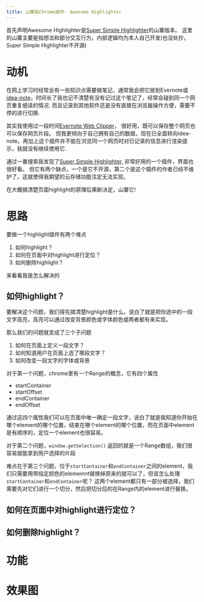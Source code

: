 ```yaml
---
title: 山寨版Chrome插件- Awesome Highlighter
---
```


首先声明Awesome Highlighter是[Super Simple Highlighter](https://chrome.google.com/webstore/detail/super-simple-highlighter/hhlhjgianpocpoppaiihmlpgcoehlhio)的山寨版本。
这里的山寨主要是指想法和部分交互行为，内部逻辑均为本人自己开发(也没处抄，Super Simple Highlighter不开源)

# 动机

在网上学习时经常会有一些知识点需要做笔记，通常我会把它放到Evernote或[idea-note](https://github.com/sjmyuan/idea-note)，时间长了我也记不清楚有没有记过这个笔记了，经常会碰到同一个网页重复细读的情况.
而且记录到其他软件还是没有直接在浏览器操作方便，需要不停的进行切换.

其实我使用过一段时间[Evernote Web Clipper](https://chrome.google.com/webstore/detail/evernote-web-clipper/pioclpoplcdbaefihamjohnefbikjilc)， 很好用，既可以保存整个网页也可以保存网页片段。
但我更倾向于自己拥有自己的数据，现在已全面转向idea-note。再加上这个插件并不能在浏览同一个网页时对已记录的信息进行渲染提示，我就没有继续使用它.

通过一番搜索我发现了[Super Simple Highlighter](https://chrome.google.com/webstore/detail/super-simple-highlighter/hhlhjgianpocpoppaiihmlpgcoehlhio), 非常好用的一个插件，界面也很好看。
但它有两个缺点，一个是它不开源，第二个是这个插件的作者已经不维护了。这就使得我期望的云存储功能注定无法实现。

在大概搞清楚页面highlight的原理后果断决定，山寨它!

# 思路

要做一个highlight插件有两个难点

1. 如何highlight？
2. 如何在页面中对highlight进行定位？
3. 如何删除highlight？

来看看我是怎么解决的

## 如何highlight？

要解决这个问题，我们得先搞清楚highlight是什么。说白了就是把你选中的一段文字高亮，高亮可以通过改变背景颜色或字体颜色或两者都有来实现。

那么我们的问题就变成了三个子问题
1. 如何在页面上定义一段文字？
2. 如何知道用户在页面上选了哪段文字？
3. 如何改变一段文字的字体或背景 

对于第一个问题，chrome里有一个Range的概念，它有四个属性

* startContainer
* startOffset
* endContainer
* endOffset

通过这四个属性我们可以在页面中唯一确定一段文字，说白了就是我知道你开始在哪个element的哪个位置，结束在哪个element的哪个位置，而在页面中element是有顺序的，定位一个element也很容易。

对于第二个问题，`window.getSelection()` 返回的就是一个Range数组，我们很容易就能拿到用户选择的片段

难点在于第三个问题，位于`startContainer`和`endContainer`之间的element，我们只需要用带指定颜色的elememnt替换掉原来的就可以了，但该怎么处理`startContainer`和`endContainer`呢？
这两个element都只有一部分被选择，我们需要先对它们进行一个切分，然后把切分后的在Range内的element进行替换。

## 如何在页面中对highlight进行定位？

## 如何删除highlight？

# 功能

# 效果图
